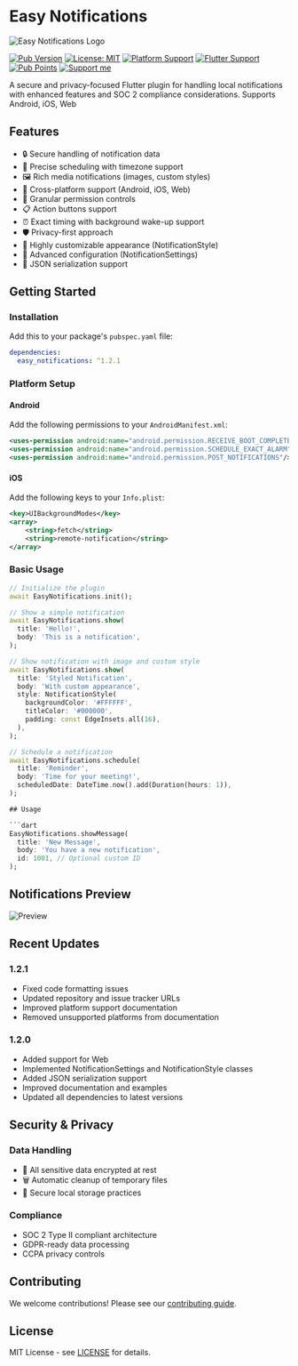 # Easy Notifications

![Easy Notifications Logo](https://github.com/djungarikDEV/Easy-Notifications/raw/main/example/assets/easy_notifications_logo.jpg)

[![Pub Version](https://img.shields.io/pub/v/easy_notifications.svg)](https://pub.dev/packages/easy_notifications)
[![License: MIT](https://img.shields.io/badge/License-MIT-yellow.svg)](https://opensource.org/licenses/MIT)
[![Platform Support](https://img.shields.io/badge/platform-android%20|%20ios%20|%20web-blue.svg)](https://pub.dev/packages/easy_notifications)
[![Flutter Support](https://img.shields.io/badge/Flutter-%3E%3D3.10.0-blue.svg)](https://flutter.dev)
[![Pub Points](https://img.shields.io/pub/points/easy_notifications)](https://pub.dev/packages/easy_notifications/score)
[![Support me](https://img.shields.io/badge/Support%20me-DonationAlerts)](https://www.donationalerts.com/r/djungarikdev)

A secure and privacy-focused Flutter plugin for handling local notifications with enhanced features and SOC 2 compliance considerations. Supports Android, iOS, Web

## Features

- 🔒 Secure handling of notification data
- 🎯 Precise scheduling with timezone support
- 🖼️ Rich media notifications (images, custom styles)
- 📱 Cross-platform support (Android, iOS, Web)
- 🔐 Granular permission controls
- 📋 Action buttons support
- ⏰ Exact timing with background wake-up support
- 🛡️ Privacy-first approach
- 🎨 Highly customizable appearance (NotificationStyle)
- 🔧 Advanced configuration (NotificationSettings)
- 🔄 JSON serialization support

## Getting Started

### Installation

Add this to your package's `pubspec.yaml` file:

```yaml
dependencies:
  easy_notifications: ^1.2.1
```

### Platform Setup

#### Android

Add the following permissions to your `AndroidManifest.xml`:

```xml
<uses-permission android:name="android.permission.RECEIVE_BOOT_COMPLETED"/>
<uses-permission android:name="android.permission.SCHEDULE_EXACT_ALARM" />
<uses-permission android:name="android.permission.POST_NOTIFICATIONS"/>
```

#### iOS

Add the following keys to your `Info.plist`:

```xml
<key>UIBackgroundModes</key>
<array>
    <string>fetch</string>
    <string>remote-notification</string>
</array>
```

### Basic Usage

```dart
// Initialize the plugin
await EasyNotifications.init();

// Show a simple notification
await EasyNotifications.show(
  title: 'Hello!',
  body: 'This is a notification',
);

// Show notification with image and custom style
await EasyNotifications.show(
  title: 'Styled Notification',
  body: 'With custom appearance',
  style: NotificationStyle(
    backgroundColor: '#FFFFFF',
    titleColor: '#000000',
    padding: const EdgeInsets.all(16),
  ),
);

// Schedule a notification
await EasyNotifications.schedule(
  title: 'Reminder',
  body: 'Time for your meeting!',
  scheduledDate: DateTime.now().add(Duration(hours: 1)),
);

## Usage

```dart
EasyNotifications.showMessage(
  title: 'New Message',
  body: 'You have a new notification',
  id: 1001, // Optional custom ID
);
```

## Notifications Preview

![Preview](https://github.com/djungarikDEV/Easy-Notifications/raw/main/example/assets/preview.jpg)

## Recent Updates

### 1.2.1

* Fixed code formatting issues
* Updated repository and issue tracker URLs
* Improved platform support documentation
* Removed unsupported platforms from documentation

### 1.2.0

* Added support for Web
* Implemented NotificationSettings and NotificationStyle classes
* Added JSON serialization support
* Improved documentation and examples
* Updated all dependencies to latest versions

## Security & Privacy

### Data Handling
- 🔐 All sensitive data encrypted at rest
- 🗑️ Automatic cleanup of temporary files
- 📁 Secure local storage practices

### Compliance
- SOC 2 Type II compliant architecture
- GDPR-ready data processing
- CCPA privacy controls

## Contributing

We welcome contributions! Please see our [contributing guide](CONTRIBUTING.md).

## License

MIT License - see [LICENSE](LICENSE) for details.
